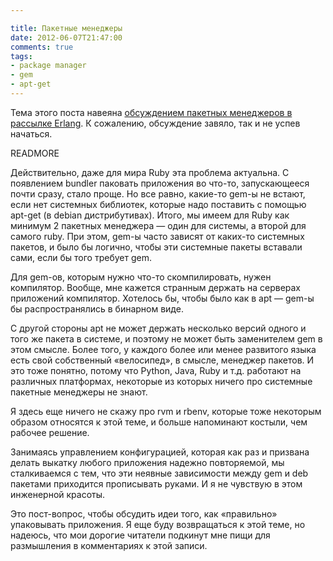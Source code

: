 ```yaml
---

title: Пакетные менеджеры
date: 2012-06-07T21:47:00
comments: true
tags: 
- package manager
- gem
- apt-get
---
```


Тема этого поста навеяна [обсуждением пакетных менеджеров в рассылке
Erlang](https://groups.google.com/forum/?fromgroups#!topic/erlang-russian/hu5UViybcXI). К сожалению, обсуждение завяло,
так и не успев начаться.

READMORE

Действительно, даже для мира Ruby эта проблема актуальна. С появлением bundler паковать приложения во что-то,
запускающееся почти сразу, стало проще. Но все равно, какие-то gem-ы не встают, если нет системных библиотек, которые
надо поставить с помощью apt-get (в debian дистрибутивах). Итого, мы имеем для Ruby как минимум 2 пакетных менеджера —
один для системы, а второй для самого ruby. При этом, gem-ы часто зависят от каких-то системных пакетов, и было бы
логично, чтобы эти системные пакеты вставали сами, если бы того требует gem.

Для gem-ов, которым нужно что-то скомпилировать, нужен компилятор. Вообще, мне кажется странным держать на серверах
приложений компилятор. Хотелось бы, чтобы было как в apt — gem-ы бы распространялись в бинарном виде.

С другой стороны apt не может держать несколько версий одного и того же пакета в системе, и поэтому не может быть
заменителем gem в этом смысле. Более того, у каждого более или менее развитого языка есть свой собственный «велосипед»,
в смысле, менеджер пакетов. И это тоже понятно, потому что Python, Java, Ruby и т.д. работают на различных платформах,
некоторые из которых ничего про системные пакетные менеджеры не знают.

Я здесь еще ничего не скажу про rvm и rbenv, которые тоже некоторым образом относятся к этой теме, и больше напоминают
костыли, чем рабочее решение.

Занимаясь управлением конфигурацией, которая как раз и призвана делать выкатку любого приложения надежно повторяемой, мы
сталкиваемся с тем, что эти неявные зависимости между gem и deb пакетами приходится прописывать руками. И я не чувствую
в этом инженерной красоты.

Это пост-вопрос, чтобы обсудить идеи того, как «правильно» упаковывать приложения. Я еще буду возвращаться к этой
теме, но надеюсь, что мои дорогие читатели подкинут мне пищи для размышления в комментариях к этой записи.
